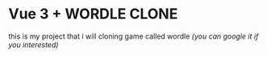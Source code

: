 # Vue 3 + WORDLE CLONE

this is my project that i will cloning game called wordle _(you can google it if you interested)_
